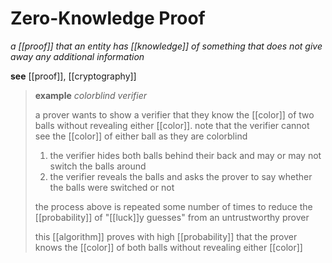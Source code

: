 # Zero-Knowledge Proof

_a [[proof]] that an entity has [[knowledge]] of something that does not give away any additional information_

**see** [[proof]], [[cryptography]]

> **example** _colorblind verifier_
>
> a prover wants to show a verifier that they know the [[color]] of two balls without revealing either [[color]]. note that the verifier cannot see the [[color]] of either ball as they are colorblind
>
> 1. the verifier hides both balls behind their back and may or may not switch the balls around
> 2. the verifier reveals the balls and asks the prover to say whether the balls were switched or not
>
> the process above is repeated some number of times to reduce the [[probability]] of "[[luck]]y guesses" from an untrustworthy prover
>
> this [[algorithm]] proves with high [[probability]] that the prover knows the [[color]] of both balls without revealing either [[color]]
